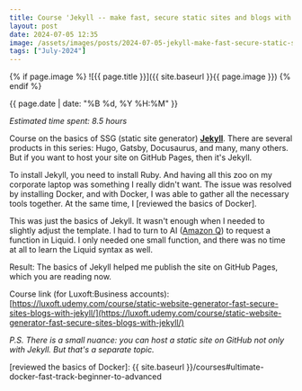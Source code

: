```yaml
---
title: Course 'Jekyll -- make fast, secure static sites and blogs with Jekyll'
layout: post
date: 2024-07-05 12:35
image: /assets/images/posts/2024-07-05-jekyll-make-fast-secure-static-sites-and-blogs.webp
tags: ["July-2024"]
---
```


{% if page.image %}
![{{ page.title }}]({{ site.baseurl }}{{ page.image }})
{% endif %}

<div class="post-date">
{{ page.date | date: "%B %d, %Y %H:%M" }}
</div>

*Estimated time spent: 8.5 hours*

Course on the basics of SSG (static site generator) **[Jekyll]**. There are several products in this series: Hugo, Gatsby, Docusaurus, and many, many others. But if you want to host your site on GitHub Pages, then it's Jekyll.

To install Jekyll, you need to install Ruby. And having all this zoo on my corporate laptop was something I really didn't want. The issue was resolved by installing Docker, and with Docker, I was able to gather all the necessary tools together. At the same time, I [reviewed the basics of Docker].

This was just the basics of Jekyll. It wasn't enough when I needed to slightly adjust the template. I had to turn to AI ([Amazon Q]) to request a function in Liquid. I only needed one small function, and there was no time at all to learn the Liquid syntax as well.

Result: The basics of Jekyll helped me publish the site on GitHub Pages, which you are reading now.

Course link (for Luxoft:Business accounts): [https://luxoft.udemy.com/course/static-website-generator-fast-secure-sites-blogs-with-jekyll/](https://luxoft.udemy.com/course/static-website-generator-fast-secure-sites-blogs-with-jekyll/)

*P.S. There is a small nuance: you can host a static site on GitHub not only with Jekyll. But that's a separate topic.*

[Jekyll]: https://jekyllrb.com/

[reviewed the basics of Docker]: {{ site.baseurl }}/courses#ultimate-docker-fast-track-beginner-to-advanced

[Amazon Q]: https://aws.amazon.com/q/
